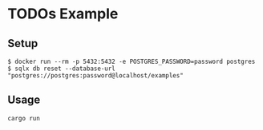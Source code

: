 # TODOs Example

## Setup

```
$ docker run --rm -p 5432:5432 -e POSTGRES_PASSWORD=password postgres
$ sqlx db reset --database-url "postgres://postgres:password@localhost/examples"
```

## Usage

```
cargo run
```
